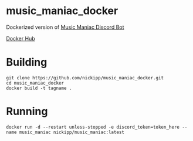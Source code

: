 # music_maniac_docker
Dockerized version of [Music Maniac Discord Bot](https://github.com/MasterReach1/discord-bots)

[Docker Hub](https://hub.docker.com/repository/docker/nickipp/music_maniac/)

# Building

```
git clone https://github.com/nickipp/music_maniac_docker.git
cd music_maniac_docker
docker build -t tagname .
```

# Running

```
docker run -d --restart unless-stopped -e discord_token=token_here --name music_maniac nickipp/music_maniac:latest
```
